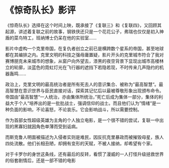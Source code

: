 #                    《惊奇队长》影评

​     《惊奇队长》选择在这个时间上映，既承接了《复联三》和《复联四》，又回顾其起源，讲述着复联之前的故事，钢铁侠还只是一个花花公子，弗瑞也仅仅是初入神盾的菜鸟特工，班纳博士仍呆在他的实验室......

​	影片中虚构一个克里帝国，在复仇者创立之前已是横跨数个星系的帝国，甚至地球都在其编排之内。克里文明的科技之强毋庸置疑，影片开头的克里城市符合了我对赛博朋克未来城市的想象，从窗户向外望去，漆黑的夜空背景下显现出城市高楼林立的轮廓，淡蓝色的霓虹灯光在飞行器的遮挡下若隐若现，不时传来几声隐约的机器轰鸣......

​	政治上，克里文明的最高统治者是所有死去人的意识集合、被称为”最高智慧“。最高智慧在意识世界与臣民直接对话，探索其记忆后以最被尊敬形象出现颁布命令。帝国由”最高智慧“一人统治，亦由集体所统治，”死亡后成为集体一部分，集体的利益大于个人“培养出的是一批批战士，强调信仰的战士。而且他们认为”情绪“是一种负面的影响，不论喜怒，不论哀乐。它会影响战斗，所以需要控制。

​	作为首部女性超级英雄为主角的个人独立电影，是一个很不错的尝试，复联一中出现的黑寡妇就因角色单薄而受到诟病。

​	而斯克鲁人明面被描述为入侵者实则是难民，因反抗克里暴政而被摧毁母星，族人四处流散。他们长相丑陋，却拥有变形的天赋，不被人接纳，却希望有个家。

​	对于卡罗尔的身世这条线，还有最后的反转，看惯了漫威的一人打怪升级拯救世界的俗套剧情后，还是一部不错的电影

